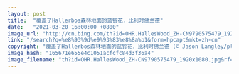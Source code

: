 ```yaml
---
layout: post
title:  "覆盖了Hallerbos森林地面的蓝铃花，比利时佛兰德"
date:   "2021-03-20 16:00:00 +0800"
image_url: "http://cn.bing.com/th?id=OHR.HallesWood_ZH-CN9790575479_1920x1080.jpg&rf=LaDigue_1920x1080.jpg&pid=hp"
link: "/search?q=%e8%93%9d%e9%93%83%e8%8a%b1&form=hpcapt&mkt=zh-cn"
copyright: "覆盖了Hallerbos森林地面的蓝铃花，比利时佛兰德 (© Jason Langley/plainpicture)"
image_hash: "165671e655e4c1051acfcfc84d3f36a4"
image_filename: "th?id=OHR.HallesWood_ZH-CN9790575479_1920x1080.jpg&rf=LaDigue_1920x1080.jpg&pid=hp"
---
```

